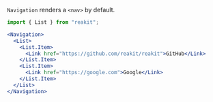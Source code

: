 `Navigation` renders a `<nav>` by default.

```jsx
import { List } from "reakit";

<Navigation>
  <List>
    <List.Item>
      <Link href="https://github.com/reakit/reakit">GitHub</Link>
    </List.Item>
    <List.Item>
      <Link href="https://google.com">Google</Link>
    </List.Item>
  </List>
</Navigation>
```
